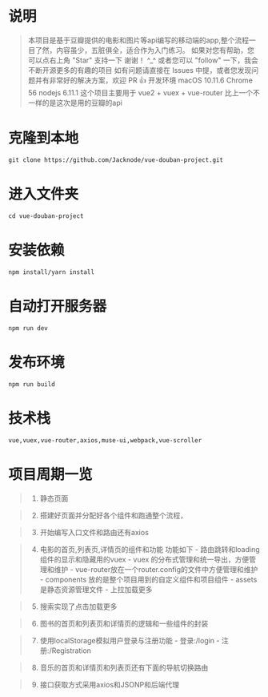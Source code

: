 # 说明

> 本项目是基于豆瓣提供的电影和图片等api编写的移动端的app,整个流程一目了然，内容虽少，五脏俱全，适合作为入门练习。 如果对您有帮助，您可以点右上角 "Star" 支持一下 谢谢！ ^_^ 或者您可以 "follow" 一下，我会不断开源更多的有趣的项目 如有问题请直接在 Issues 中提，或者您发现问题并有非常好的解决方案，欢迎 PR 👍 开发环境 macOS 10.11.6 Chrome 56 nodejs 6.11.1 这个项目主要用于 vue2 + vuex + vue-router 比上一个不一样的是这次是用的豆瓣的api

# 克隆到本地

```
git clone https://github.com/Jacknode/vue-douban-project.git
```

# 进入文件夹
```
cd vue-douban-project
```

# 安装依赖
```
npm install/yarn install
```
# 自动打开服务器
```
npm run dev
```
# 发布环境
```
npm run build
```

# 技术栈
```
vue,vuex,vue-router,axios,muse-ui,webpack,vue-scroller
```


# 项目周期一览
> 1. 静态页面

> 2. 搭建好页面并分配好各个组件和跑通整个流程，

> 3. 开始编写入口文件和路由还有axios

> 4. 电影的首页,列表页,详情页的组件和功能   功能如下
     - 路由跳转和loading组件的显示和隐藏用的vuex
     - vuex 的分布式管理和统一导出，方便管理和维护
     - vue-router放在一个router.config的文件中方便管理和维护
     - components 放的是整个项目用到的自定义组件和项目组件
     - assets 是静态资源管理文件
     - 上拉加载更多

> 5. 搜索实现了点击加载更多

> 6. 图书的首页和列表页和详情页的逻辑和一些组件的封装

> 7. 使用localStorage模拟用户登录与注册功能
       - 登录:/login
       - 注册:/Registration

> 8. 音乐的首页和详情页和列表页还有下面的导航切换路由

> 9. 接口获取方式采用axios和JSONP和后端代理
